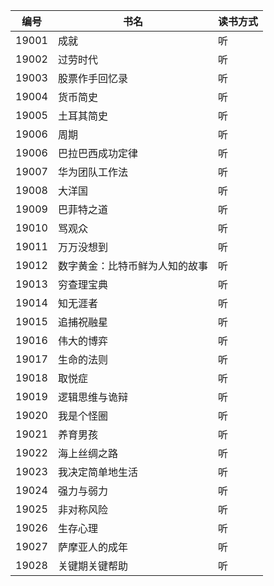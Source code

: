|编号|书名|读书方式|
|:----:|----|----|
|19001| 成就 | 听 |
|19002| 过劳时代 | 听 |
|19003| 股票作手回忆录 | 听 |
|19004| 货币简史 | 听 |
|19005| 土耳其简史 | 听 |
|19006| 周期 | 听 |
|19006| 巴拉巴西成功定律 | 听 |
|19007| 华为团队工作法 | 听 |
|19008| 大洋国 | 听 |
|19009| 巴菲特之道 | 听 |
|19010| 骂观众 | 听 |
|19011| 万万没想到 | 听 |
|19012| 数字黄金：比特币鲜为人知的故事 | 听 |
|19013| 穷查理宝典 | 听 |
|19014| 知无涯者 | 听 |
|19015| 追捕祝融星 | 听 |
|19016| 伟大的博弈 | 听 |
|19017| 生命的法则 | 听 |
|19018| 取悦症 | 听 |
|19019| 逻辑思维与诡辩 | 听 |
|19020| 我是个怪圈 | 听 |
|19021| 养育男孩 | 听 |
|19022| 海上丝绸之路 | 听 |
|19023| 我决定简单地生活 | 听 |
|19024| 强力与弱力 | 听 |
|19025| 非对称风险 | 听 |
|19026| 生存心理 | 听 |
|19027| 萨摩亚人的成年 | 听 |
|19028| 关键期关键帮助 | 听 |
